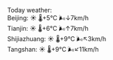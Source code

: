 Today weather:  
Beijing: ☀️   🌡️+5°C 🌬️↓7km/h  
Tianjin: ☀️   🌡️+6°C 🌬️↑7km/h  
Shijiazhuang: ☀️   🌡️+9°C 🌬️↖3km/h  
Tangshan: ☀️   🌡️+9°C 🌬️↙11km/h  
